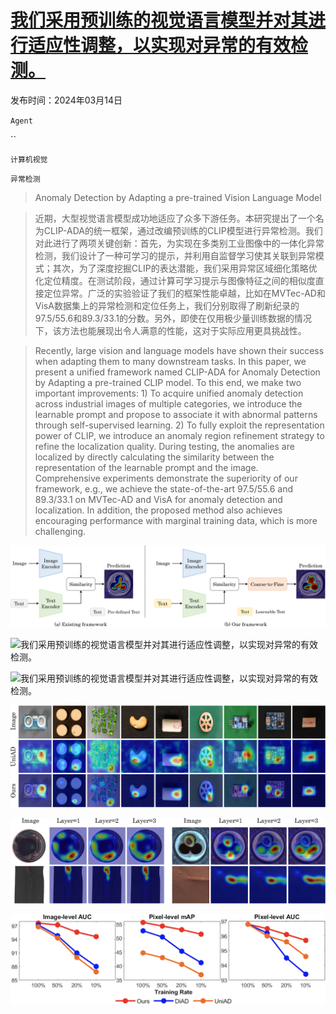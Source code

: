 # [我们采用预训练的视觉语言模型并对其进行适应性调整，以实现对异常的有效检测。](https://arxiv.org/abs/2403.09493)

发布时间：2024年03月14日

`Agent`

``

`计算机视觉`

`异常检测`

> Anomaly Detection by Adapting a pre-trained Vision Language Model

> 近期，大型视觉语言模型成功地适应了众多下游任务。本研究提出了一个名为CLIP-ADA的统一框架，通过改编预训练的CLIP模型进行异常检测。我们对此进行了两项关键创新：首先，为实现在多类别工业图像中的一体化异常检测，我们设计了一种可学习的提示，并利用自监督学习使其关联到异常模式；其次，为了深度挖掘CLIP的表达潜能，我们采用异常区域细化策略优化定位精度。在测试阶段，通过计算可学习提示与图像特征之间的相似度直接定位异常。广泛的实验验证了我们的框架性能卓越，比如在MVTec-AD和VisA数据集上的异常检测和定位任务上，我们分别取得了刷新纪录的97.5/55.6和89.3/33.1的分数。另外，即使在仅用极少量训练数据的情况下，该方法也能展现出令人满意的性能，这对于实际应用更具挑战性。

> Recently, large vision and language models have shown their success when adapting them to many downstream tasks. In this paper, we present a unified framework named CLIP-ADA for Anomaly Detection by Adapting a pre-trained CLIP model. To this end, we make two important improvements: 1) To acquire unified anomaly detection across industrial images of multiple categories, we introduce the learnable prompt and propose to associate it with abnormal patterns through self-supervised learning. 2) To fully exploit the representation power of CLIP, we introduce an anomaly region refinement strategy to refine the localization quality. During testing, the anomalies are localized by directly calculating the similarity between the representation of the learnable prompt and the image. Comprehensive experiments demonstrate the superiority of our framework, e.g., we achieve the state-of-the-art 97.5/55.6 and 89.3/33.1 on MVTec-AD and VisA for anomaly detection and localization. In addition, the proposed method also achieves encouraging performance with marginal training data, which is more challenging.

![我们采用预训练的视觉语言模型并对其进行适应性调整，以实现对异常的有效检测。](../../../paper_images/2403.09493/x1.png)

![我们采用预训练的视觉语言模型并对其进行适应性调整，以实现对异常的有效检测。](../../../paper_images/2403.09493/)

![我们采用预训练的视觉语言模型并对其进行适应性调整，以实现对异常的有效检测。](../../../paper_images/2403.09493/x3.png)

![我们采用预训练的视觉语言模型并对其进行适应性调整，以实现对异常的有效检测。](../../../paper_images/2403.09493/x4.png)

![我们采用预训练的视觉语言模型并对其进行适应性调整，以实现对异常的有效检测。](../../../paper_images/2403.09493/x5.png)

![我们采用预训练的视觉语言模型并对其进行适应性调整，以实现对异常的有效检测。](../../../paper_images/2403.09493/datascale3.jpg)